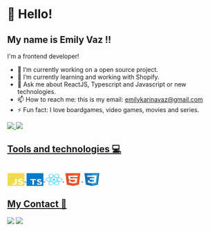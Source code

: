 # 👋 Hello!
## My name is Emily Vaz !!

I'm a frontend developer! 

- 🔭 I’m currently working on a open source project.
- 🌱 I’m currently learning and working with Shopify.
- 💬 Ask me about ReactJS, Typescript and Javascript or new technologies.
- 📫 How to reach me: this is my email: emilykarinavaz@gmail.com
- ⚡ Fun fact: I love boardgames, video games, movies and series.

<div>
  <a href="https://github.com/sunpills">
  <img height="180em" src="https://github-readme-stats.vercel.app/api/top-langs/?username=sunpills&layout=compact&langs_count=7&theme=dark"/>
  <img height="180em" src="https://github-readme-stats.vercel.app/api?username=sunpills&show_icons=true&theme=dark&include_all_commits=true&count_private=true"/>
  </div>

## Tools and technologies 💻

<div style="display: inline_block"><br>
  <img align="center" alt="Ed-Js" height="30" width="40" src="https://raw.githubusercontent.com/devicons/devicon/master/icons/javascript/javascript-plain.svg">
  <img align="center" alt="Ed-Ts" height="30" width="40" src="https://raw.githubusercontent.com/devicons/devicon/master/icons/typescript/typescript-plain.svg">
  <img align="center" alt="Ed-React" height="30" width="40" src="https://raw.githubusercontent.com/devicons/devicon/master/icons/react/react-original.svg">
  <img align="center" alt="Ed-HTML" height="30" width="40" src="https://raw.githubusercontent.com/devicons/devicon/master/icons/html5/html5-original.svg">
  <img align="center" alt="Ed-CSS" height="30" width="40" src="https://raw.githubusercontent.com/devicons/devicon/master/icons/css3/css3-original.svg">
</div>
  
  ## My Contact 📱
 
<div> 
    <a href = "mailto:emilykarinavaz@gmail.com"><img src="https://img.shields.io/badge/-Gmail-%23333?style=for-the-badge&logo=gmail&logoColor=white" target="_blank"></a>
    <a href="https://www.linkedin.com/in/https://www.linkedin.com/in/emily-vaz/" target="_blank"><img src="https://img.shields.io/badge/-LinkedIn-%230077B5?style=for-the-badge&logo=linkedin&logoColor=white" target="_blank"></a> 
 </div>
